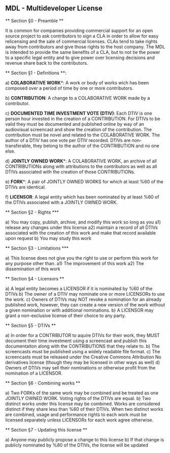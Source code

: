 MDL - Multideveloper License
-----------------------------------

** Section §0 - Preamble **

It is common for companies providing commercial support for an open source project to ask contributors to sign a CLA in order to allow for easy relicensing and the sale of commercial licenses. CLAs tend to take rights away from contributors and give those rights to the host company. The MDL is intended to provide the same benefits of a CLA, but to not tie the power to a specific legal entity and to give power over licensing decisions and revenue share back to the contributors.

** Section §1 - Definitions **:

a) **COLABORATIVE WORK***: A work or body of works wich has been composed over a period of time by one or more contributors.

b) **CONTRIBUTION**: A change to a COLABORATIVE WORK made by a contributor.

c) **DOCUMENTED TIME INVESTMENT VOTE (DTIV)**: Each DTIV is one person hour invested in the creation of a CONTRIBUTION. For DTIVs to be valid they must be documented and published online by way of an audiovisual screencast and show the creation of the contribution. The contribution must be novel and related to the COLABORATIVE WORK. The author of a DTIV has one vote per DTIV recorded. DTIVs are non-transferable, they belong to the author of the CONTRIBUTION and no one else.

d) **JOINTLY OWNED WORK***: A COLABORATIVE WORK, an archive of all CONTRIBUTIONs along with attributions to the contributors as well as all DTIVs associated with the creation of those CONTRIBUTIONs.

e) **FORK***: A pair of JOINTLY OWNED WORKS for which at least %60 of the DTIVs are identical.

f) **LICENSOR**: A legal entity which has been nominated by at least %60 of the DTIVs associated with a JOINTLY OWNED WORK.

** Section §2 - Rights ***

a) You may copy, publish, archive, and modify this work so long as you
 a1) release any changes under this license
 a2) maintain a record of all DTIVs associated with the creation of this work and make that record available upon request
b) You may study this work

** Section §3 - Limitations ***

a) This license does not give you the right to use or perform this work for any purpose other than.
 a1) The improvement of this work
 a2) The dissemination of this work

** Section §4 - Licensors **

a) A legal entity becomes a LICENSOR if it is nominated by %60 of the DTIVs
b) The owner of a DTIV may nominate one or more LICENSORs to use the work.
c) Owners of DTIVs may NOT revoke a nomination for an already published work, however, they can create a new version of the work without a given nomination or with additional nominations.
b) A LICENSOR may grant a non-exclusive license of their choice to any party.

** Section §5 - DTIVs **

a) In order for a CONTRIBUTOR to aquire DTIVs for their work, they MUST document their time investment using a screencast and publish this documentaiton along with the CONTRIBUTIONS that they relate to.
b) The screencasts must be published using a widely readable file format.
c) The screencasts must be released under the Creative Commons Attribution No derivatives license (though they may be licensed in other ways as well)
d) Owners of DTIVs may sell their nominations or otherwise profit from the nomination of a LICENSOR.

** Section §6 - Combining works **

a) Two FORKs of the same work may be combined and be treated as one JOINTLY OWNED WORK. Voting rights of the DTIVs are equal.
b) Two distinct works under this license may be combined. Works are considered distinct if they share less than %60 of their DTIVs. When two distinct works are combined, usage and performance rights to each work must be licensed separately unless LICENSORs for each work agree otherwise.

** Section §7 - Updating this license **

a) Anyone may publicly propose a change to this license
b) If that change is publicly nominated by %80 of the DTIVs, the license will be updated
